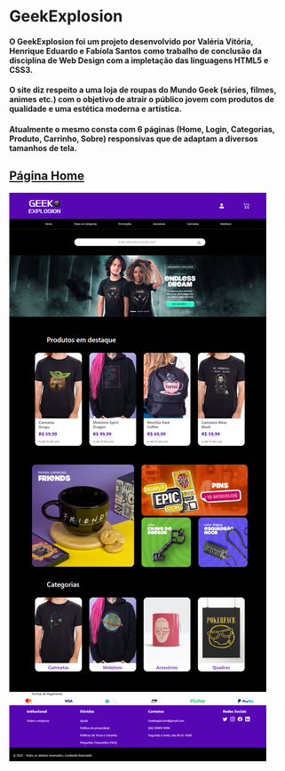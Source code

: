 # GeekExplosion
 
#### O GeekExplosion foi um projeto desenvolvido por Valéria Vitória, Henrique Eduardo e Fabíola Santos como trabalho de conclusão da disciplina de Web Design com a impletação das linguagens HTML5 e CSS3.

#### O site diz respeito a uma loja de roupas do Mundo Geek (séries, filmes, animes etc.) com o objetivo de atrair o público jovem com produtos de qualidade e uma estética moderna e artística.

#### Atualmente o mesmo consta com 6 páginas (Home, Login, Categorias, Produto, Carrinho, Sobre) responsivas que de adaptam a diversos tamanhos de tela.

## <a href="SCREENSHOTS SITE"> Página Home </a>
<img src="SCREENSHOTS SITE\127.0.0.1_5501_HOME_index.html.png">
